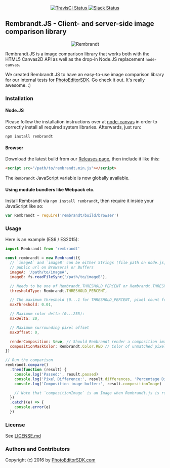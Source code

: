 <p align="center">
  <a href="https://travis-ci.org/imgly/rembrandt">
    <img src="https://img.shields.io/travis/imgly/rembrandt.svg" alt="TravisCI Status" />
  </a>
  <a href="https://pesdk-slack.herokuapp.com/">
    <img src="https://pesdk-slack.herokuapp.com/badge.svg" alt="Slack Status" />
  </a>
</p>

## Rembrandt.JS - Client- and server-side image comparison library

<p align="center">
  <img src="http://s3.amazonaws.com/pesdk/rembrandt.png" alt="Rembrandt" />
</p>

Rembrandt.JS is a image comparison library that works both with the
HTML5 Canvas2D API as well as the drop-in Node.JS replacement
`node-canvas`.

We created Rembrandt.JS to have an easy-to-use image comparison
library for our internal tests for [PhotoEditorSDK](https://www.photoeditorsdk.com/?utm_campaign=Projects&utm_source=Github&utm_medium=Side_Projects&utm_content=Rembrandt&utm_term=HTML5).
Go check it out. It's really awesome. :)

### Installation

#### Node.JS

Please follow the installation instructions over at [node-canvas](https://github.com/Automattic/node-canvas#installation)
in order to correctly install all required system libraries. Afterwards, just run:

`npm install rembrandt`

#### Browser

Download the latest build from our [Releases page](https://github.com/imgly/rembrandt/releases), then
include it like this:

```html
<script src="/path/to/rembrandt.min.js"></script>
```

The `Rembrandt` JavaScript variable is now globally available.

#### Using module bundlers like Webpack etc.

Install Rembrandt via `npm install rembrandt`, then require it inside your JavaScript like so:

```js
var Rembrandt = require('rembrandt/build/browser')
```

### Usage

Here is an example (ES6 / ES2015):

```js
import Rembrandt from 'rembrandt'

const rembrandt = new Rembrandt({
  // `imageA` and `imageB` can be either Strings (file path on node.js,
  // public url on Browsers) or Buffers
  imageA: '/path/to/imageA',
  imageB: fs.readFileSync('/path/to/imageB'),

  // Needs to be one of Rembrandt.THRESHOLD_PERCENT or Rembrandt.THRESHOLD_PIXELS
  thresholdType: Rembrandt.THRESHOLD_PERCENT,

  // The maximum threshold (0...1 for THRESHOLD_PERCENT, pixel count for THRESHOLD_PIXELS
  maxThreshold: 0.01,

  // Maximum color delta (0...255):
  maxDelta: 20,

  // Maximum surrounding pixel offset
  maxOffset: 0,

  renderComposition: true, // Should Rembrandt render a composition image?
  compositionMaskColor: Rembrandt.Color.RED // Color of unmatched pixels
})

// Run the comparison
rembrandt.compare()
  .then(function (result) {
    console.log('Passed:', result.passed)
    console.log('Pixel Difference:', result.differences, 'Percentage Difference', result.percentageDifference, '%')
    console.log('Composition image buffer:', result.compositionImage)

    // Note that `compositionImage` is an Image when Rembrandt.js is run in the browser environment
  })
  .catch((e) => {
    console.error(e)
  })
```

### License
See [LICENSE.md](LICENSE.md)

### Authors and Contributors
Copyright (c) 2016 by [PhotoEditorSDK.com](https://www.photoeditorsdk.com/?utm_campaign=Projects&utm_source=Github&utm_medium=Side_Projects&utm_content=Rembrandt&utm_term=HTML5)
